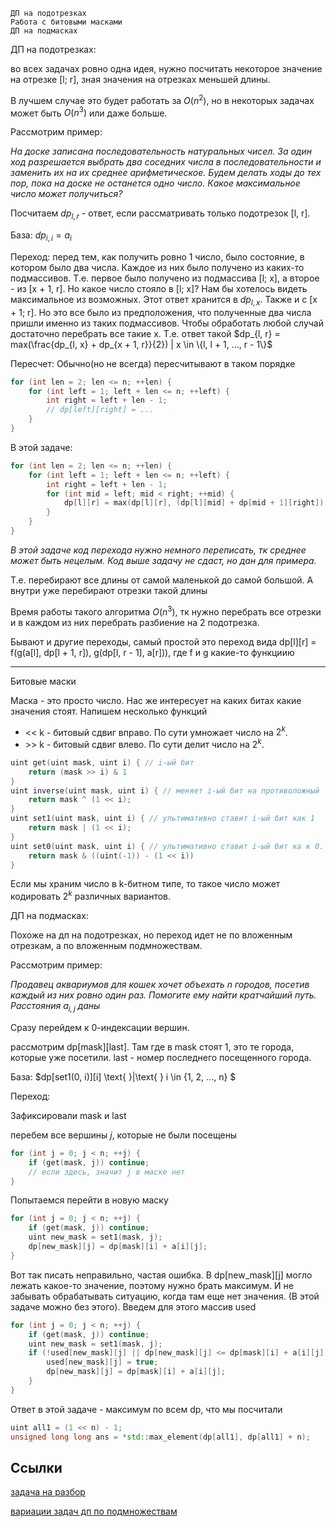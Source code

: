 ```
ДП на подотрезках
Работа с битовыми масками
ДП на подмасках
```

ДП на подотрезках:

во всех задачах ровно одна идея, нужно посчитать некоторое значение на отрезке [l; r], зная значения на отрезках меньшей длины.

В лучшем случае это будет работать за $O(n^2)$, но в некоторых задачах может быть $O(n^3)$ или даже больше.

Рассмотрим пример:

_На доске записана последовательность натуральных чисел. За один ход разрешается выбрать два соседних числа в последовательности и заменить их на их среднее арифметическое. Будем делать ходы до тех пор, пока на доске не останется одно число. Какое максимальное число может получиться?_

Посчитаем $dp_{l, r}$ - ответ, если рассматривать только подотрезок [l, r]. 

База: $dp_{i, i} = a_i$

Переход: перед тем, как получить ровно 1 число, было состояние, в котором было два числа. Каждое из них было получено из каких-то подмассивов. Т.е. первое было получено из подмассива [l; x], а второе - из [x + 1, r]. Но какое число стояло в [l; x]? Нам бы хотелось видеть максимальное из возможных. Этот ответ хранится в $dp_{l, x}$. Также и с [x + 1; r]. Но это все было из предположения, что полученные два числа пришли именно из таких подмассивов. Чтобы обработать любой случай достаточно перебрать все такие x. Т.е. ответ такой $dp_{l, r} = max(\frac{dp_{l, x} + dp_{x + 1, r}}{2}) | x \in \{l, l + 1, ..., r - 1\}$

Пересчет: Обычно(но не всегда) пересчитывают в таком порядке

```c++
for (int len = 2; len <= n; ++len) {
    for (int left = 1; left + len <= n; ++left) {
        int right = left + len - 1;
        // dp[left][right] = ...
    }
}
```

В этой задаче:

```c++
for (int len = 2; len <= n; ++len) {
    for (int left = 1; left + len <= n; ++left) {
        int right = left + len - 1;
        for (int mid = left; mid < right; ++mid) {
            dp[l][r] = max(dp[l][r], (dp[l][mid] + dp[mid + 1][right]) / 2);
        }
    }
}
```

_В этой задаче код перехода нужно немного переписать, тк среднее может быть нецелым. Код выше задачу не сдаст, но дан для примера._

Т.е. перебирают все длины от самой маленькой до самой большой. А внутри уже перебирают отрезки такой длины

Время работы такого алгоритма $O(n^3)$, тк нужно перебрать все отрезки и в каждом из них перебрать разбиение на 2 подотрезка.

Бывают и другие переходы, самый простой это переход вида dp[l][r] = f(g(a[l], dp[l + 1, r]), g(dp[l, r - 1], a[r])), где f и g какие-то функциию

-------------

Битовые маски

Маска - это просто число. Нас же интересует на каких битах какие значения стоят. Напишем несколько функций

* $\text{<< k}$ - битовый сдвиг вправо. По сути умножает число на $2^k$.
* $\text{>> k}$ - битовый сдвиг влево. По сути делит число на $2^k$.

```c++
uint get(uint mask, uint i) { // i-ый бит
    return (mask >> i) & 1
}
uint inverse(uint mask, uint i) { // меняет i-ый бит на противоложный
    return mask ^ (1 << i);
}
uint set1(uint mask, uint i) { // ультимативно ставит i-ый бит как 1
    return mask | (1 << i);
}
uint set0(uint mask, uint i) { // ультимативно ставит i-ый бит ка к 0. Можно намного лучше
    return mask & ((uint(-1)) - (1 << i))
}
```

Если мы храним число в k-битном типе, то такое число может кодировать $2^k$ различных вариантов.


ДП на подмасках:

Похоже на дп на подотрезках, но переход идет не по вложенным отрезкам, а по вложенным  подмножествам.

Рассмотрим пример:

_Продавец аквариумов для кошек хочет объехать n городов, посетив каждый из них ровно один раз. Помогите ему найти кратчайший путь. Расстояния $a_{i, j}$ даны_

Сразу перейдем к 0-индексации вершин.

рассмотрим dp[mask][last]. Там где в mask стоят 1, это те города, которые уже посетили. last - номер последнего посещенного города.

База: $dp[set1(0, i)][i] \text{  }|\text{  } i \in \{1, 2, ..., n\} $

Переход:

Зафиксировали mask и last

перебем все вершины $j$, которые не были посещены

```c++
for (int j = 0; j < n; ++j) {
    if (get(mask, j)) continue;
    // если здесь, значит j в маске нет
}
```
Попытаемся перейти в новую маску

```c++
for (int j = 0; j < n; ++j) {
    if (get(mask, j)) continue;
    uint new_mask = set1(mask, j);
    dp[new_mask][j] = dp[mask][i] + a[i][j];
}
```

Вот так писать неправильно, частая ошибка. В dp[new_mask][j] могло лежать какое-то значение, поэтому нужно брать максимум. И не забывать обрабатывать ситуацию, когда там еще нет значения. (В этой задаче можно без этого). Введем для этого массив used

```c++
for (int j = 0; j < n; ++j) {
    if (get(mask, j)) continue;
    uint new_mask = set1(mask, j);
    if (!used[new_mask][j] || dp[new_mask][j] <= dp[mask][i] + a[i][j]) {
        used[new_mask][j] = true;
        dp[new_mask][j] = dp[mask][i] + a[i][j];
    }
}
```


Ответ в этой задаче - максимум по всем dp, что мы посчитали

```c++
uint all1 = (1 << n) - 1;
unsigned long long ans = *std::max_element(dp[all1], dp[all1] + n);
```

## Ссылки

[задача на разбор](https://habr.com/ru/articles/112386/)

[вариации задач дп по подмножествам](https://codeforces.com/blog/entry/337?locale=ru)